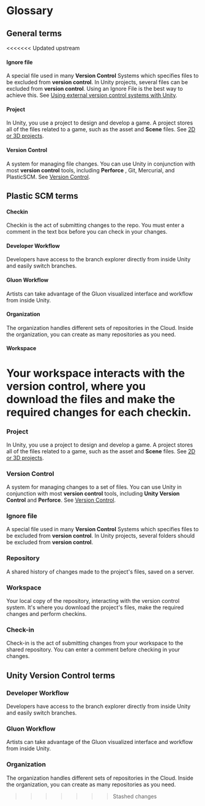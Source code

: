 # Glossary

## General terms

<<<<<<< Updated upstream
#### Ignore file

A special file used in many **Version Control** Systems which specifies files to be excluded from **version control**. In Unity projects, several files can be excluded from **version control**. Using an Ignore File is the best way to achieve this. See [Using external version control systems with Unity](https://docs.unity3d.com/Manual/ExternalVersionControlSystemSupport.html).

#### Project

In Unity, you use a project to design and develop a game. A project stores all of the files related to a game, such as the asset and **Scene** files. See [2D or 3D projects](https://docs.unity3d.com/Manual/2Dor3D.html).

#### Version Control

A system for managing file changes. You can use Unity in conjunction with most **version control** tools, including **Perforce** , Git, Mercurial, and PlasticSCM. See [Version Control](https://docs.unity3d.com/Manual/VersionControl.html).

## Plastic SCM terms

#### Checkin

Checkin is the act of submitting changes to the repo. You must enter a comment in the text box before you can check in your changes.

#### Developer Workflow

Developers have access to the branch explorer directly from inside Unity and easily switch branches.

#### Gluon Workflow

Artists can take advantage of the Gluon visualized interface and workflow from inside Unity.

#### Organization

The organization handles different sets of repositories in the Cloud. Inside the organization, you can create as many repositories as you need.

#### Workspace

Your workspace interacts with the version control, where you download the files and make the required changes for each checkin.
=======
### Project

In Unity, you use a project to design and develop a game. A project stores all of the files related to a game, such as the asset and **Scene** files. See [2D or 3D projects](https://docs.unity3d.com/Manual/2Dor3D.html).

### Version Control

A system for managing changes to a set of files. You can use Unity in conjunction with most **version control** tools, including **Unity Version Control** and **Perforce**. See [Version Control](https://docs.unity3d.com/Manual/VersionControl.html).

### Ignore file

A special file used in many **Version Control** Systems which specifies files to be excluded from **version control**. In Unity projects, several folders should be excluded from **version control**.

### Repository

A shared history of changes made to the project's files, saved on a server.

### Workspace

Your local copy of the repository, interacting with the version control system. It's where you download the project's files, make the required changes and perform checkins.

### Check-in

Check-in is the act of submitting changes from your workspace to the shared repository. You can enter a comment before checking in your changes.

## Unity Version Control terms

### Developer Workflow

Developers have access to the branch explorer directly from inside Unity and easily switch branches.

### Gluon Workflow

Artists can take advantage of the Gluon visualized interface and workflow from inside Unity.

### Organization

The organization handles different sets of repositories in the Cloud. Inside the organization, you can create as many repositories as you need.
>>>>>>> Stashed changes

